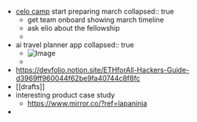 - [celo camp](https://www.celocamp.com/faqs) start preparing march
  collapsed:: true
	- get team onboard showing march timeline
	- ask elio about the fellowship
	-
- ai travel planner app
  collapsed:: true
	- ![Image](https://pbs.twimg.com/media/FoCzfC1XEAI8ARO?format=jpg&name=large)
	-
- https://devfolio.notion.site/ETHforAll-Hackers-Guide-d3969ff960044f62be9fa40744c8f8fc
- [[drafts]]
- interesting product case study
	- https://www.mirror.co/?ref=lapaninja
-